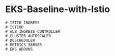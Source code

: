 # EKS-Baseline-with-Istio

    # ISTIO INGRESS
    # ISTIOD
    # ALB INGRESS CONTROLLER
    # CLUSTER AUTOSCALER
    # DESCHEDULER
    # METRICS SERVER
    # EKS ADDONS